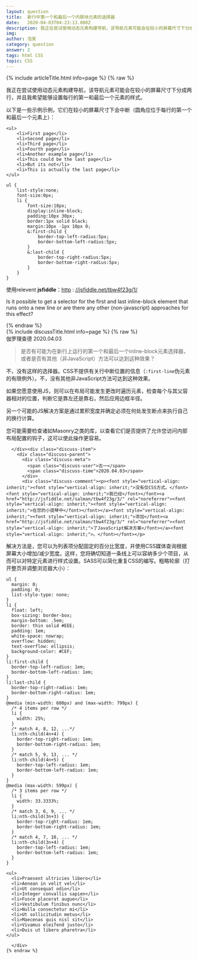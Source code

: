 ```yaml
---
layout: question
title:  新行中第一个和最后一个内联块元素的选择器
date:   2020-04-03T04:23:13.000Z
description: 我正在尝试使用动态元素构建导航，该导航元素可能会在较小的屏幕尺寸下分成两行，并且我希望能够设置每行的第一和最后一个元素的样式。以下是一些示例示例，它们...
img: 
author: 泡芙
category: question
answer: 2
tags: html CSS
topic: CSS
---
```

<div class="article-root">
  <div class="article">
    {% include articleTitle.html info=page %}
    {% raw %}
    <div class="article-content"><p><font style="vertical-align: inherit;"><font style="vertical-align: inherit;">我正在尝试使用动态元素构建导航，该导航元素可能会在较小的屏幕尺寸下分成两行，并且我希望能够设置每行的第一和最后一个元素的样式。</font></font></p>

<p><font style="vertical-align: inherit;"><font style="vertical-align: inherit;">以下是一些示例示例，它们在较小的屏幕尺寸下会中断（圆角应位于每行的第一个和最后一个元素上）：</font></font></p>

<pre><code>&lt;ul&gt;<font></font>
    &lt;li&gt;First page&lt;/li&gt;<font></font>
    &lt;li&gt;Second page&lt;/li&gt;<font></font>
    &lt;li&gt;Third page&lt;/li&gt;<font></font>
    &lt;li&gt;Fourth page&lt;/li&gt;<font></font>
    &lt;li&gt;Another example page&lt;/li&gt;<font></font>
    &lt;li&gt;This could be the last page&lt;/li&gt;<font></font>
    &lt;li&gt;But its not&lt;/li&gt;<font></font>
    &lt;li&gt;This is actually the last page&lt;/li&gt; <font></font>
&lt;/ul&gt;<font></font>
<font></font>
ul {<font></font>
    list-style:none;<font></font>
    font-size:0px;<font></font>
    li {<font></font>
        font-size:18px;<font></font>
        display:inline-block;<font></font>
        padding:10px 30px;<font></font>
        border:1px solid black;<font></font>
        margin:10px -1px 10px 0;<font></font>
        &amp;:first-child {<font></font>
            border-top-left-radius:5px;<font></font>
            border-bottom-left-radius:5px;<font></font>
        }<font></font>
        &amp;:last-child {<font></font>
            border-top-right-radius:5px;<font></font>
            border-bottom-right-radius:5px;<font></font>
        }<font></font>
    }        <font></font>
}<font></font>
</code></pre>

<p><font style="vertical-align: inherit;"><font style="vertical-align: inherit;">使用relevent </font></font><strong><font style="vertical-align: inherit;"><font style="vertical-align: inherit;">jsfiddle</font></font></strong><font style="vertical-align: inherit;"><font style="vertical-align: inherit;">：</font><a href="http://jsfiddle.net/tbw4f23g/1/"><font style="vertical-align: inherit;">http</font></a><font style="vertical-align: inherit;"> : </font></font><a href="http://jsfiddle.net/tbw4f23g/1/"><font style="vertical-align: inherit;"><font style="vertical-align: inherit;">//jsfiddle.net/tbw4f23g/1/</font></font></a></p>

<p>Is it possible to get a selector for the first and last inline-block element that runs onto a new line or are there any other (non-javascript) approaches for this effect?</p></div>
    {% endraw %}
  </div>

  <div class="discuss-wrapper">
    {% include discussTitle.html info=page %}
    {% raw %}
    <div class="discuss-item">
        <div class="discuss-parent">
          <div class="discuss-meta">
            <span class="discuss-user">伽罗理查德</span>
            <span class="discuss-time">2020.04.03</span>
          </div>
          <div class="discuss-comment"><blockquote>
  <p><font style="vertical-align: inherit;"><font style="vertical-align: inherit;">是否有可能为在新行上运行的第一个和最后一个inline-block元素选择器，或者是否有其他（非JavaScript）方法可以达到这种效果？</font></font></p>
</blockquote>

<p><font style="vertical-align: inherit;"><font style="vertical-align: inherit;">不，没有这样的选择器。</font><font style="vertical-align: inherit;">CSS不提供有关行中断位置的信息（</font></font><code>:first-line</code><font style="vertical-align: inherit;"><font style="vertical-align: inherit;">伪元素</font><font style="vertical-align: inherit;">的有限例外</font><font style="vertical-align: inherit;">）。</font><font style="vertical-align: inherit;">不，没有其他非JavaScript方法可达到这种效果。</font></font></p>

<p><font style="vertical-align: inherit;"><font style="vertical-align: inherit;">如果您愿意使用JS，则可以在布局可能发生更改时遍历元素，检查每个与其父容器相对的位置，判断它是靠左还是靠右，然后应用边框半径。</font></font></p>

<p><font style="vertical-align: inherit;"><font style="vertical-align: inherit;">另一个可能的JS解决方案是通过累积宽度并确定必须在何处发生断点来执行自己的换行计算。 </font></font></p>

<p><font style="vertical-align: inherit;"><font style="vertical-align: inherit;">您可能需要检查诸如Masonry之类的库，以查看它们是否提供了允许您访问内部布局配置的钩子，这可以使此操作更容易。</font></font></p></div>
        </div>
        
      </div><div class="discuss-item">
        <div class="discuss-parent">
          <div class="discuss-meta">
            <span class="discuss-user">古一</span>
            <span class="discuss-time">2020.04.03</span>
          </div>
          <div class="discuss-comment"><p><font style="vertical-align: inherit;"><font style="vertical-align: inherit;">没有仅CSS方式。</font><font style="vertical-align: inherit;">我已经</font></font><a href="http://jsfiddle.net/salman/tbw4f23g/3/" rel="noreferrer"><font style="vertical-align: inherit;"><font style="vertical-align: inherit;">在您的小提琴中</font></font></a><font style="vertical-align: inherit;"><font style="vertical-align: inherit;">添加</font><a href="http://jsfiddle.net/salman/tbw4f23g/3/" rel="noreferrer"><font style="vertical-align: inherit;">了JavaScript解决方案</font></a><font style="vertical-align: inherit;">。</font></font></p>

<p><font style="vertical-align: inherit;"><font style="vertical-align: inherit;">解决方法是，您可以为列表项分配固定的百分比宽度，并使用CSS媒体查询根据屏幕大小增加/减少宽度。</font><font style="vertical-align: inherit;">这样，您将确切知道一条线上可以容纳多少个项目，从而可以对特定元素进行样式设置。</font><font style="vertical-align: inherit;">SASS可以简化重复CSS的编写。</font><font style="vertical-align: inherit;">粗略轮廓（打开整页并调整浏览器大小）：</font></font></p>

<p></p><div class="snippet" data-lang="js" data-hide="false">
<div class="snippet-code">
<pre class="snippet-code-css lang-css prettyprint-override"><code>ul {<font></font>
  margin: 0;<font></font>
  padding: 0;<font></font>
  list-style-type: none;<font></font>
}<font></font>
li {<font></font>
  float: left;<font></font>
  box-sizing: border-box;<font></font>
  margin-bottom: .5em;<font></font>
  border: thin solid #EEE;<font></font>
  padding: 1em;<font></font>
  white-space: nowrap;<font></font>
  overflow: hidden;<font></font>
  text-overflow: ellipsis;<font></font>
  background-color: #CEF;<font></font>
}<font></font>
li:first-child {<font></font>
  border-top-left-radius: 1em;<font></font>
  border-bottom-left-radius: 1em;<font></font>
}<font></font>
li:last-child {<font></font>
  border-top-right-radius: 1em;<font></font>
  border-bottom-right-radius: 1em;<font></font>
}<font></font>
@media (min-width: 600px) and (max-width: 799px) {<font></font>
  /* 4 items per row */<font></font>
  li {<font></font>
    width: 25%;<font></font>
  }<font></font>
  /* match 4, 8, 12, ...*/<font></font>
  li:nth-child(4n+4) {<font></font>
    border-top-right-radius: 1em;<font></font>
    border-bottom-right-radius: 1em;<font></font>
  }<font></font>
  /* match 5, 9, 13, ... */<font></font>
  li:nth-child(4n+5) {<font></font>
    border-top-left-radius: 1em;<font></font>
    border-bottom-left-radius: 1em;<font></font>
  }<font></font>
}<font></font>
@media (max-width: 599px) {<font></font>
  /* 3 items per row */<font></font>
  li {<font></font>
    width: 33.3333%;<font></font>
  }<font></font>
  /* match 3, 6, 9, ... */<font></font>
  li:nth-child(3n+3) {<font></font>
    border-top-right-radius: 1em;<font></font>
    border-bottom-right-radius: 1em;<font></font>
  }<font></font>
  /* match 4, 7, 10, ... */<font></font>
  li:nth-child(3n+4) {<font></font>
    border-top-left-radius: 1em;<font></font>
    border-bottom-left-radius: 1em;<font></font>
  }<font></font>
}</code></pre>
<pre class="snippet-code-html lang-html prettyprint-override"><code>&lt;ul&gt;<font></font>
  &lt;li&gt;Praesent ultricies libero&lt;/li&gt;<font></font>
  &lt;li&gt;Aenean in velit vel&lt;/li&gt;<font></font>
  &lt;li&gt;Ut consequat odio&lt;/li&gt;<font></font>
  &lt;li&gt;Integer convallis sapien&lt;/li&gt;<font></font>
  &lt;li&gt;Fusce placerat augue&lt;/li&gt;<font></font>
  &lt;li&gt;Vestibulum finibus nunc&lt;/li&gt;<font></font>
  &lt;li&gt;Nulla consectetur mi&lt;/li&gt;<font></font>
  &lt;li&gt;Ut sollicitudin metus&lt;/li&gt;<font></font>
  &lt;li&gt;Maecenas quis nisl sit&lt;/li&gt;<font></font>
  &lt;li&gt;Vivamus eleifend justo&lt;/li&gt;<font></font>
  &lt;li&gt;Duis ut libero pharetra&lt;/li&gt;<font></font>
&lt;/ul&gt;</code></pre>
</div>
</div>
<p></p></div>
        </div>
        
      </div>
    {% endraw %}
  </div>
<div>
